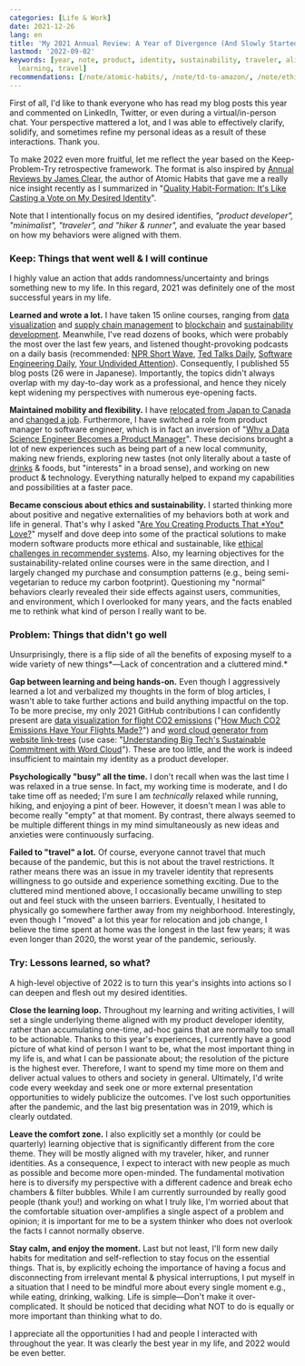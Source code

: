 ```yaml
---
categories: [Life & Work]
date: 2021-12-26
lang: en
title: 'My 2021 Annual Review: A Year of Divergence (And Slowly Started Converging)'
lastmod: '2022-09-02'
keywords: [year, note, product, identity, sustainability, traveler, aligned, lot,
  learning, travel]
recommendations: [/note/atomic-habits/, /note/td-to-amazon/, /note/ethical-product-developer/]
---
```

 
First of all, I'd like to thank everyone who has read my blog posts this year and commented on LinkedIn, Twitter, or even during a virtual/in-person chat. Your perspective mattered a lot, and I was able to effectively clarify, solidify, and sometimes refine my personal ideas as a result of these interactions. Thank you.
 
To make 2022 even more fruitful, let me reflect the year based on the Keep-Problem-Try retrospective framework. The format is also inspired by [Annual Reviews by James Clear](https://jamesclear.com/annual-review), the author of Atomic Habits that gave me a really nice insight recently as I summarized in "[Quality Habit-Formation: It's Like Casting a Vote on My Desired Identity](/note/atomic-habits/)".
 
Note that I intentionally focus on my desired identifies, *"product developer", "minimalist", "traveler", and "hiker & runner",* and evaluate the year based on how my behaviors were aligned with them.
 
### Keep: Things that went well & I will continue
 
I highly value an action that adds randomness/uncertainty and brings something new to my life. In this regard, 2021 was definitely one of the most successful years in my life.
 
**Learned and wrote a lot.** I have taken 15 online courses, ranging from [data visualization](/note/datavis-2020/) and [supply chain management](/note/coursera-supply-chain-management/) to [blockchain](/note/coursera-blockchain-specialization/) and [sustainability development](/note/environmental-problems-and-business/). Meanwhile, I've read dozens of books, which were probably the most over the last few years, and listened thought-provoking podcasts on a daily basis (recommended: [NPR Short Wave](https://www.npr.org/podcasts/510351/short-wave), [Ted Talks Daily](https://www.ted.com/about/programs-initiatives/ted-talks/ted-talks-daily), [Software Engineering Daily](https://softwareengineeringdaily.com/), [Your Undivided Attention](https://www.humanetech.com/podcast)). Consequently, I published 55 blog posts (26 were in Japanese). Importantly, the topics didn't always overlap with my day-to-day work as a professional, and hence they nicely kept widening my perspectives with numerous eye-opening facts.
 
**Maintained mobility and flexibility.** I have [relocated from Japan to Canada](/note/relocating-to-canada/) and [changed a job](/note/td-to-amazon/). Furthermore, I have switched a role from product manager to software engineer, which is in fact an inversion of "[Why a Data Science Engineer Becomes a Product Manager](/note/becoming-a-product-manager/)". These decisions brought a lot of new experiences such as being part of a new local community, making new friends, exploring new tastes (not only literally about a taste of [drinks](/note/2021-bcat-best-brewery-experience-award/) & foods, but "interests" in a broad sense), and working on new product & technology. Everything naturally helped to expand my capabilities and possibilities at a faster pace.
 
**Became conscious about ethics and sustainability.** I started thinking more about positive and negative externalities of my behaviors both at work and life in general. That's why I asked "[Are You Creating Products That \*You\* Love?](/note/product-management-and-bullshit-job/)" myself and dove deep into some of the practical solutions to make modern software products more ethical and sustainable, like [ethical challenges in recommender systems](/note/ethical-challenges-in-recommender-systems/). Also, my learning objectives for the sustainability-related online courses were in the same direction, and I largely changed my purchase and consumption patterns (e.g., being semi-vegetarian to reduce my carbon footprint). Questioning my "normal" behaviors clearly revealed their side effects against users, communities, and environment, which I overlooked for many years, and the facts enabled me to rethink what kind of person I really want to be.
 
### Problem: Things that didn't go well
 
Unsurprisingly, there is a flip side of all the benefits of exposing myself to a wide variety of new things*&mdash;Lack of concentration and a cluttered mind.*
 
**Gap between learning and being hands-on.** Even though I aggressively learned a lot and verbalized my thoughts in the form of blog articles, I wasn't able to take further actions and build anything impactful on the top. To be more precise, my only 2021 GitHub contributions I can confidently present are [data visualization for flight CO2 emissions](https://github.com/takuti/flight-emissions) ("[How Much CO2 Emissions Have Your Flights Made?](/note/flight-emissions/)") and [word cloud generator from website link-trees](https://github.com/takuti/cloudtree) (use case: "[Understanding Big Tech's Sustainable Commitment with Word Cloud](/note/sustainability-at-big-tech/)"). These are too little, and the work is indeed insufficient to maintain my identity as a product developer.
 
**Psychologically "busy" all the time.** I don't recall when was the last time I was relaxed in a true sense. In fact, my working time is moderate, and I do take time off as needed; I'm sure I am *technically* relaxed while running, hiking, and enjoying a pint of beer. However, it doesn't mean I was able to become really "empty" at that moment. By contrast, there always seemed to be multiple different things in my mind simultaneously as new ideas and anxieties were continuously surfacing.
 
**Failed to "travel" a lot.** Of course, everyone cannot travel that much because of the pandemic, but this is not about the travel restrictions. It rather means there was an issue in my traveler identity that represents willingness to go outside and experience something exciting. Due to the cluttered mind mentioned above, I occasionally became unwilling to step out and feel stuck with the unseen barriers. Eventually, I hesitated to physically go somewhere farther away from my neighborhood. Interestingly, even though I "moved" a lot this year for relocation and job change, I believe the time spent at home was the longest in the last few years; it was even longer than 2020, the worst year of the pandemic, seriously.
 
### Try: Lessons learned, so what?
 
A high-level objective of 2022 is to turn this year's insights into actions so I can deepen and flesh out my desired identities.
 
**Close the learning loop.** Throughout my learning and writing activities, I will set a single underlying theme aligned with my product developer identity, rather than accumulating one-time, ad-hoc gains that are normally too small to be actionable. Thanks to this year's experiences, I currently have a good picture of what kind of person I want to be, what the most important thing in my life is, and what I can be passionate about; the resolution of the picture is the highest ever. Therefore, I want to spend my time more on them and deliver actual values to others and society in general. Ultimately, I'd write code every weekday and seek one or more external presentation opportunities to widely publicize the outcomes. I've lost such opportunities after the pandemic, and the last big presentation was in 2019, which is clearly outdated.
 
**Leave the comfort zone.** I also explicitly set a monthly (or could be quarterly) learning objective that is significantly different from the core theme. They will be mostly aligned with my traveler, hiker, and runner identities. As a consequence, I expect to interact with new people as much as possible and become more open-minded. The fundamental motivation here is to diversify my perspective with a different cadence and break echo chambers & filter bubbles. While I am currently surrounded by really good people (thank you!) and working on what I truly like, I'm worried about that the comfortable situation over-amplifies a single aspect of a problem and opinion; it is important for me to be a system thinker who does not overlook the facts I cannot normally observe.
 
**Stay calm, and enjoy the moment.** Last but not least, I'll form new daily habits for meditation and self-reflection to stay focus on the essential things. That is, by explicitly echoing the importance of having a focus and disconnecting from irrelevant mental & physical interruptions, I put myself in a situation that I need to be mindful more about every single moment e.g., while eating, drinking, walking. Life is simple&mdash;Don't make it over-complicated. It should be noticed that deciding what NOT to do is equally or more important than thinking what to do.
 
I appreciate all the opportunities I had and people I interacted with throughout the year. It was clearly the best year in my life, and 2022 would be even better.
 
